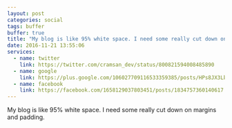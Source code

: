 ```yaml
---
layout: post
categories: social
tags: buffer
buffer: true
title: "My blog is like 95% white space. I need some really cut down on margins and padding."
date: 2016-11-21 13:55:06
services: 
  - name: twitter
    link: https://twitter.com/cramsan_dev/status/800821594008485890
  - name: google
    link: https://plus.google.com/106027709116533359385/posts/HPs8JX3LbFX
  - name: facebook
    link: https://facebook.com/1658129037803451/posts/1834757360140617
---
```

My blog is like 95% white space. I need some really cut down on margins and padding.
